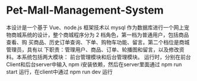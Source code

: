 # Pet-Mall-Management-System
本设计是一个基于 Vue、node.js 框架技术以 mysql 作为数据库进行一个网上宠物商城系统的设计，整个商城程序分为 2 档角色，第一档为普通用户，包括商品查看、购 买商品、历史订单查询、下单、购物车功能、留言。第二个档位是商城管理员，具有以 下职责：管理用户、商品、订单、轮播图和留言，以及修改资料。本系统包括两大模块： 前台管理模块和后台管理模块。
运行时，分别在前台Client和后台server中输入 npm i安装依赖，然后在server里面通过 npm run start 运行，在client中通过 npm run dev 运行

